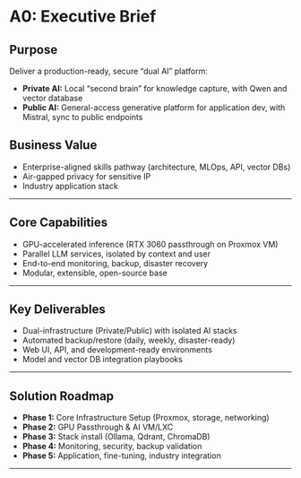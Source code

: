 # A0: Executive Brief

## Purpose

Deliver a production-ready, secure “dual AI” platform:  
- **Private AI:** Local “second brain” for knowledge capture, with Qwen and vector database  
- **Public AI:** General-access generative platform for application dev, with Mistral, sync to public endpoints

## Business Value

- Enterprise-aligned skills pathway (architecture, MLOps, API, vector DBs)
- Air-gapped privacy for sensitive IP
- Industry application stack

---

## Core Capabilities

- GPU-accelerated inference (RTX 3060 passthrough on Proxmox VM)
- Parallel LLM services, isolated by context and user
- End-to-end monitoring, backup, disaster recovery
- Modular, extensible, open-source base

---

## Key Deliverables

- Dual-infrastructure (Private/Public) with isolated AI stacks
- Automated backup/restore (daily, weekly, disaster-ready)
- Web UI, API, and development-ready environments
- Model and vector DB integration playbooks

---

## Solution Roadmap

- **Phase 1:** Core Infrastructure Setup (Proxmox, storage, networking)
- **Phase 2:** GPU Passthrough & AI VM/LXC
- **Phase 3:** Stack install (Ollama, Qdrant, ChromaDB)
- **Phase 4:** Monitoring, security, backup validation
- **Phase 5:** Application, fine-tuning, industry integration

---

<!-- I will add key metrics and executive summary bullet points as required -->
